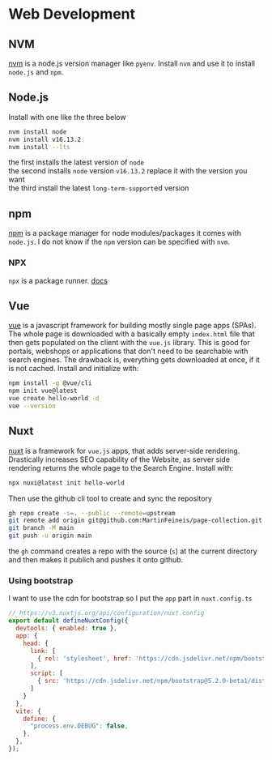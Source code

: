# Web Development

## NVM 
[nvm](https://github.com/nvm-sh/nvm/blob/master/README.md) is a node.js version manager like `pyenv`.
Install `nvm` and use it to install `node.js` and `npm`.

## Node.js
Install with one like the three below
```bash
nvm install node
nvm install v16.13.2
nvm install --lts
```
the first installs the latest version of `node`  
the second installs `node` version `v16.13.2` replace it with the version you want  
the third install the latest `long-term-support`ed version

## npm
[npm](https://www.npmjs.com/) is a package manager for node modules/packages it comes with `node.js`. I do not know if the `npm` version can be specified with `nvm`.

### NPX
`npx` is a package runner. [docs](https://docs.npmjs.com/cli/v7/commands/npx)

## Vue
[vue](https://vuejs.org/) is a javascript framework for building mostly single page apps (SPAs). The whole page is downloaded with a basically empty `index.html` file that then gets populated on the client with the `vue.js` library. This is good for portals, webshops or applications that don't need to be searchable with search engines. The drawback is, everything gets downloaded at once, if it is not cached. 
Install and initialize with:
```bash
npm install -g @vue/cli
npm init vue@latest
vue create hello-world -d
vue --version
```


## Nuxt
[nuxt](https://nuxt.com/) is a framework for `vue.js` apps, that adds server-side rendering. Drastically increases SEO capability of the Website, as server side rendering returns the whole page to the Search Engine.
Install with: 
```bash
npx nuxi@latest init hello-world
```
Then use the github cli tool to create and sync the repository
```bash
gh repo create -s=. --public --remote=upstream
git remote add origin git@github.com:MartinFeineis/page-collection.git
git branch -M main
git push -u origin main
```
the `gh` command creates a repo with the source (`s`) at the current directory and then makes it publich and pushes it onto github.
### Using bootstrap
I want to use the cdn for bootstrap so I put the `app` part in `nuxt.config.ts`
```js
// https://v3.nuxtjs.org/api/configuration/nuxt.config
export default defineNuxtConfig({
  devtools: { enabled: true },
  app: {
    head: {
      link: [
        { rel: 'stylesheet', href: 'https://cdn.jsdelivr.net/npm/bootstrap@5.2.0-beta1/dist/css/bootstrap.min.css', integrity: 'sha384-0evHe/X+R7YkIZDRvuzKMRqM+OrBnVFBL6DOitfPri4tjfHxaWutUpFmBp4vmVor', crossorigin: 'anonymous' }
      ],
      script: [
        { src: 'https://cdn.jsdelivr.net/npm/bootstrap@5.2.0-beta1/dist/js/bootstrap.bundle.min.js', integrity: 'sha384-pprn3073KE6tl6bjs2QrFaJGz5/SUsLqktiwsUTF55Jfv3qYSDhgCecCxMW52nD2', crossorigin: 'anonymous' }
      ]
    }
  },
  vite: {
    define: {
      "process.env.DEBUG": false,
    },
  },
});
```

